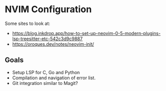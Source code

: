 # NVIM Configuration 

Some sites to look at:

- https://blog.inkdrop.app/how-to-set-up-neovim-0-5-modern-plugins-lsp-treesitter-etc-542c3d9c9887
- https://oroques.dev/notes/neovim-init/

## Goals

- Setup LSP for C, Go and Python
- Compilation and navigation of error list.
- Git integration similar to Magit?
